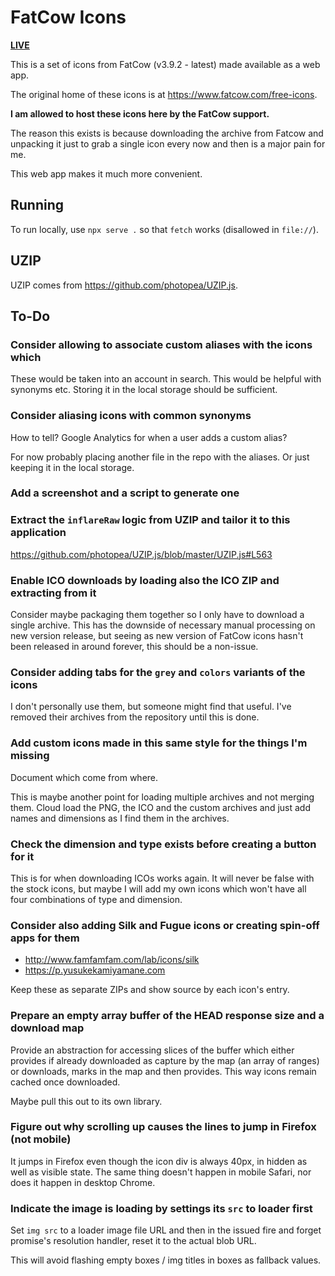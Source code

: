# FatCow Icons

[**LIVE**](https://tomashubelbauer.github.io/fatcow-icons)

This is a set of icons from FatCow (v3.9.2 - latest) made available as a web app.

The original home of these icons is at https://www.fatcow.com/free-icons.

**I am allowed to host these icons here by the FatCow support.**

The reason this exists is because downloading the archive from Fatcow and unpacking
it just to grab a single icon every now and then is a major pain for me.

This web app makes it much more convenient.

## Running

To run locally, use `npx serve .` so that `fetch` works (disallowed in `file://`).

## UZIP

UZIP comes from https://github.com/photopea/UZIP.js.

## To-Do

### Consider allowing to associate custom aliases with the icons which

These would be taken into an account in search. This would be helpful with synonyms etc.
Storing it in the local storage should be sufficient.

### Consider aliasing icons with common synonyms

How to tell? Google Analytics for when a user adds a custom alias?

For now probably placing another file in the repo with the aliases.
Or just keeping it in the local storage.

### Add a screenshot and a script to generate one

### Extract the `inflareRaw` logic from UZIP and tailor it to this application

https://github.com/photopea/UZIP.js/blob/master/UZIP.js#L563

### Enable ICO downloads by loading also the ICO ZIP and extracting from it

Consider maybe packaging them together so I only have to download a single
archive. This has the downside of necessary manual processing on new version
release, but seeing as new version of FatCow icons hasn't been released in
around forever, this should be a non-issue.

### Consider adding tabs for the `grey` and `colors` variants of the icons

I don't personally use them, but someone might find that useful. I've removed
their archives from the repository until this is done.

### Add custom icons made in this same style for the things I'm missing

Document which come from where.

This is maybe another point for loading multiple archives and not merging them.
Cloud load the PNG, the ICO and the custom archives and just add names and
dimensions as I find them in the archives.

### Check the dimension and type exists before creating a button for it

This is for when downloading ICOs works again. It will never be false with the
stock icons, but maybe I will add my own icons which won't have all four
combinations of type and dimension.

### Consider also adding Silk and Fugue icons or creating spin-off apps for them

- http://www.famfamfam.com/lab/icons/silk
- https://p.yusukekamiyamane.com

Keep these as separate ZIPs and show source by each icon's entry.

### Prepare an empty array buffer of the HEAD response size and a download map

Provide an abstraction for accessing slices of the buffer which either provides
if already downloaded as capture by the map (an array of ranges) or downloads,
marks in the map and then provides. This way icons remain cached once downloaded.

Maybe pull this out to its own library.

### Figure out why scrolling up causes the lines to jump in Firefox (not mobile)

It jumps in Firefox even though the icon div is always 40px, in hidden as well
as visible state. The same thing doesn't happen in mobile Safari, nor does it
happen in desktop Chrome.

### Indicate the image is loading by settings its `src` to loader first

Set `img src` to a loader image file URL and then in the issued fire and forget
promise's resolution handler, reset it to the actual blob URL.

This will avoid flashing empty boxes / img titles in boxes as fallback values.
